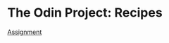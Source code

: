 # The Odin Project: Recipes
[Assignment](https://www.theodinproject.com/lessons/foundations-rock-paper-scissors#assignment)
